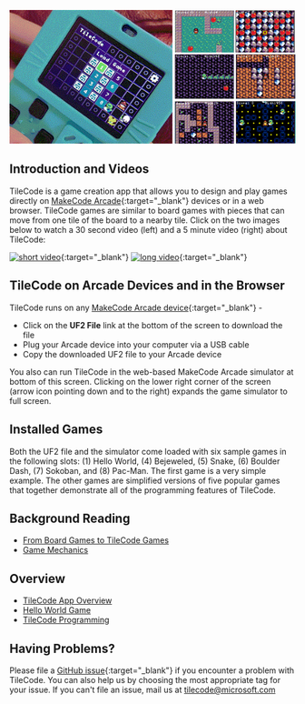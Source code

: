 ![TileCode](pics/meowbit.gif)

## Introduction and Videos

TileCode is a game creation app that allows you to design and play games directly 
on [MakeCode Arcade](https://arcade.makecode.com){:target="_blank"} devices or in a web browser. 
TileCode games are similar to board games with pieces that can move from one tile of the board to a nearby tile. 
Click on the two images below to watch a 30 second video (left) and a 5 minute video (right) about TileCode:
  
[![short video](pics/youtube1.PNG)](https://www.youtube.com/watch?v=3FNAsZw13Ro){:target="_blank"} [![long video](pics/youtube2.PNG)](https://www.youtube.com/watch?v=ZUZNi3dbtLI){:target="_blank"} 

## TileCode on Arcade Devices and in the Browser

TileCode runs on any [MakeCode Arcade device](https://arcade.makecode.com/hardware){:target="_blank"} -
- Click on the **UF2 File** link at the bottom of the screen to download the file 
- Plug your Arcade device into your computer via a USB cable
- Copy the downloaded UF2 file to your Arcade device

You also can run TileCode in the web-based MakeCode Arcade simulator at bottom of this screen.
Clicking on the lower right corner of the screen (arrow icon pointing down and to the right) 
expands the game simulator to full screen. 

## Installed Games

Both the UF2 file and the simulator come loaded with six sample games in the following slots:
(1) Hello World, (4) Bejeweled, (5) Snake, (6) Boulder Dash, (7) Sokoban, and (8) Pac-Man.
The first game is a very simple example. The other games are simplified versions of five
popular games that together demonstrate all of the programming features of TileCode.

## Background Reading

* [From Board Games to TileCode Games](board)
* [Game Mechanics](mechanics)

## Overview

* [TileCode App Overview](tilecodeapp)
* [Hello World Game](helloworld)
* [TileCode Programming](language)

## Having Problems?

Please file a [GitHub issue](https://github.com/microsoft/tilecode/issues){:target="_blank"} if you encounter 
a problem with TileCode. You can also help us by choosing the most appropriate tag for your issue.  If you can't
file an issue, mail us at [tilecode@microsoft.com](mailto:tilecode@microsoft.com)
